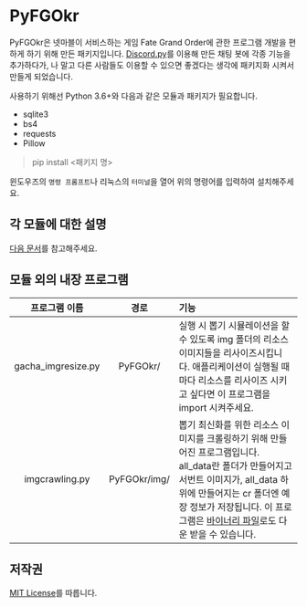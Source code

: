 # PyFGOkr

PyFGOkr은 넷마블이 서비스하는 게임 Fate Grand Order에 관한 프로그램 개발을 편하게 하기 위해 만든 패키지입니다. [Discord.py](https://discordpy.readthedocs.io/en/rewrite/index.html)를 이용해 만든 채팅 봇에 각종 기능을 추가하다가, 나 말고 다른 사람들도 이용할 수 있으면 좋겠다는 생각에 패키지화 시켜서 만들게 되었습니다.

사용하기 위해선 Python 3.6+와 다음과 같은 모듈과 패키지가 필요합니다.

* sqlite3
* bs4
* requests
* Pillow

> pip install <패키지 명>

윈도우즈의 `명령 프롬프트`나 리눅스의 `터미널`을 열어 위의 명령어를 입력하여 설치해주세요.



## 각 모듈에 대한 설명

[다음 문서](./src/PyFGOkr/DOCUMENTATION.MD)를 참고해주세요.



## 모듈 외의 내장 프로그램

|   프로그램 이름    |     경로     | 기능                                                         |
| :----------------: | :----------: | :----------------------------------------------------------- |
| gacha_imgresize.py |   PyFGOkr/   | 실행 시 뽑기 시뮬레이션을 할 수 있도록 img 폴더의 리소스 이미지들을 리사이즈시킵니다. 애플리케이션이 실행될 때마다 리소스를 리사이즈 시키고 싶다면 이 프로그램을 import 시켜주세요. |
|   imgcrawling.py   | PyFGOkr/img/ | 뽑기 최신화를 위한 리소스 이미지를 크롤링하기 위해 만들어진 프로그램입니다. all_data란 폴더가 만들어지고 서번트 이미지가, all_data 하위에 만들어지는 cr 폴더엔 예장 정보가 저장됩니다. 이 프로그램은 [바이너리 파일](https://github.com/GoatHead/PyFGOkr/releases/download/19.01.30/imgcrawling.exe)로도 다운 받을 수 있습니다. |



## 저작권

[MIT License](https://ko.wikipedia.org/wiki/MIT_%ED%97%88%EA%B0%80%EC%84%9C)를 따릅니다.
